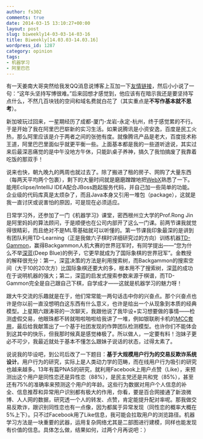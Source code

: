```yaml
---
author: fs302
comments: true
date: 2014-03-15 13:10:27+00:00
layout: post
slug: biweekly14-03-03-14-03-16
title: Biweekly[14.03.03-14.03.16]
wordpress_id: 1287
category: opinion
tags:
- 机器学习
- 阿里巴巴
---
```


有一天姜南大哥突然给我发QQ消息说博客上互加一下[友情链接](http://www.slyar.com/blog/)，然后小小说了一句：“这年头坚持写博很难。”后来回想才感觉到，他应该有在暗示我还是要坚持写点什么，不然几百块钱的空间和域名费就白花了（其实重点是**不写作基本就不思考**）。

新加坡玩过回来，一星期经历了成都-厦门-龙岩-永定-杭州，终于感觉累的不行。于是开始了我在阿里巴巴崭新的实习生活。如果说腾讯是小资安逸，百度是民工火热，那么阿里应该是介于两者之间的张弛有度。就像腾讯产品是老大，百度技术称王道，阿里巴巴里面似乎就更平衡一些。上面基本都是我的一些道听途说，其实过来后最深恶痛觉的是中午没地方午休，只能趴桌子养神，搞久了我怕搞废了我靠着吃饭的那双手！

说来也快，朝九晚九的两周也就过去了。除了搬进了租的房子、网购了大量东西（每两天平均两个包裹），剩下的大量时间就是磨磨蹭蹭地把[WebX](http://openwebx.org/)熟悉了一下。能用Eclipse/IntelliJ IDEA配合JBoss跑起服务代码，并自己加一些简单的功能。企业级的代码库真是太烦杂了，而且Java本身又引用一堆包（package），这就是我一直讨厌或说害怕的原因，可是现在必须适应。

日常学习外，还参加了一门《机器学习》课堂，密西根州立大学的Prof.Rong Jin是阿里妈妈的算法顾问，于是顺便也在公司内部开了这么一门课。前两节课我就觉得很精彩，而且绝对不是ML零基础就可以听懂的。第一节课我印象最深的是讲到有团队利用TD-Learning（正是我做六子棋时详细研究过的方向）训练机器[TD-Gammon](http://en.wikipedia.org/wiki/TD-Gammon)，赢得Backgammon人机大赛的世界冠军时，有同学提出——“您为什么不举[深蓝](http://en.wikipedia.org/wiki/Deep_Blue_(chess_computer))(Deep Blue)的例子，它更早就成为了国际象棋的世界冠军”。金教授的解释很充分：第一，深蓝决策的方法是利用搜索树，而Backgammon的搜索空间（大于10的20次方）比国际象棋还要大的多，根本用不了搜索树，深蓝的成功在于说明机器的强大；第二，深蓝的启发式搜索参数来源于棋谱，而TD-Gammon完全是自己跟自己下棋，自学成才——这就是机器学习的魅力呀！

跟大牛交流的乐趣就是在于，他们常常能一两句话击中你的兴奋点。那个兴奋点也许是你以前一直没想明白这东西有什么意义，也许是给出一个从现象到本质的经典模型。上星期六跟涛哥的一次聊天，我跟他说了我毕设+实习想要做的事情——检测虚假交易，他眼珠都不转就啪啦啪啦给我讲了一堆，例如银联刷卡机的[MCC套用](http://www.taobao.com/go/act/315/data15.php?spm=0.0.0.0.vWwzxa)，最后给我献策出了一个基于社团发现的作弊团队检测模型。也许你们不能体会到这其中的快乐，但我那时候真是感觉棒极了。所以做人，一定要有料！泡妹子更必不可少，我最近就处于基本不懂怎么跟妹子说话的状态，过得太素了。

说说我的毕设吧，到公司后改了一下题目：**基于大规模用户行为的交易反欺诈系统设计**。用户行为的研究，实际上是人类动力学的范畴，而在线用户行为吸引的研究也越来越多。13年有篇PNAS的研究，就利用Facebook上用户点赞（Like），来预测出这个用户是同性恋还是异性恋（88%），是民主党还是共和党（85%），甚至还有75%的准确率来预测这个用户的年龄。这些行为数据对用户个人信息的补全、信息推荐和异常用户识别都有极大的作用，你看，要是百合网接通了新浪微博、人人网的数据，研究透一个人的转发、点赞，肯定能提升配对率呢。那我做交易反欺诈，跟识别同性恋也有一点像，因为都属于异常发现（同性恋的概率大概在5%上下）。只不过Facebook用了Like信息，我可能会拉取用户的浏览路径。机器学习方法是一块重要的武器，运用复杂网络尤其是二部图进行建模，同样也能发现有价值的信息。具体怎么做，结果如何，过两个月再说吧：）
